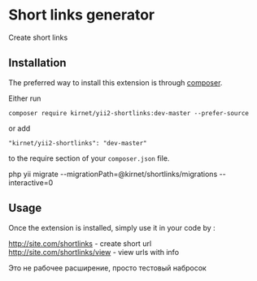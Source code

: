Short links generator
=====================
Create short links

Installation
------------

The preferred way to install this extension is through [composer](http://getcomposer.org/download/).

Either run

```
composer require kirnet/yii2-shortlinks:dev-master --prefer-source
```

or add

```
"kirnet/yii2-shortlinks": "dev-master"
```

to the require section of your `composer.json` file.

php yii migrate --migrationPath=@kirnet/shortlinks/migrations --interactive=0

Usage
-----

Once the extension is installed, simply use it in your code by  :

http://site.com/shortlinks - create short url <br />
http://site.com/shortlinks/view - view urls with info <br />

Это не рабочее расширение, просто тестовый набросок
